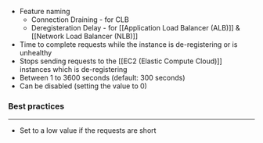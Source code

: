 - Feature naming
	- Connection Draining - for CLB
	- Deregisteration Delay - for [[Application Load Balancer (ALB)]] & [[Network Load Balancer (NLB)]]
- Time to complete requests while the instance is de-registering or is unhealthy
- Stops sending requests to the [[EC2 (Elastic Compute Cloud)]] instances which is de-registering
- Between 1 to 3600 seconds (default: 300 seconds)
- Can be disabled (setting the value to 0)

### Best practices
---
- Set to a low value if the requests are short
